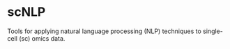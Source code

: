 # scNLP
Tools for applying natural language processing (NLP) techniques to single-cell (sc) omics data.
